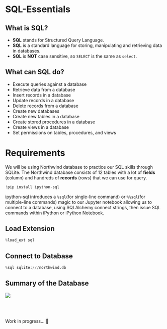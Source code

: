 # SQL-Essentials

## What is SQL?
- **SQL** stands for Structured Query Language.
- **SQL** is a standard language for storing, manipulating and retrieving data in databases.
- **SQL** is **NOT** case sensitive, so `SELECT` is the same as `select`.

## What can SQL do?
- Execute queries against a database
- Retrieve data from a database
- Insert records in a database
- Update records in a database
- Delete records from a database
- Create new databases
- Create new tables in a database
- Create stored procedures in a database
- Create views in a database
- Set permissions on tables, procedures, and views

# Requirements
We will be using Northwind database to practice our SQL skills through SQLite.
The Northwind database consists of 12 tables with a lot of **fields** (column) and hundreds of **records** (rows) that we can use for query.

```py
!pip install ipython-sql
```

ipython-sql introduces a `%sql`(for single-line command) or `%%sql`(for multiple-line commands) magic to our Jupyter notebook allowing us to connect to a database, using SQLAlchemy connect strings, then issue SQL commands within iPython or iPython Notebook.

## Load Extension

```py
%load_ext sql
```

## Connect to Database
```py
%sql sqlite:///northwind.db
```

## Summary of the Database
<img align='center' src='https://github.com/shafiqdeb/SQL-notes/blob/main/Northwind_ERD.png'>

<br><br><br>
Work in progress... 🙂

